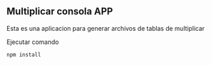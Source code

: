 ## Multiplicar consola APP
Esta es una aplicacion para generar archivos de 
tablas de multiplicar 

Ejecutar comando 

```
npm install
```

